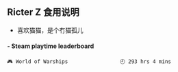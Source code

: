 ## Ricter Z 食用说明
- 喜欢猫猫，是个冇猫孤儿

<!-- steam-box start -->
#### - Steam playtime leaderboard
```text
🎮 World of Warships                 🕘 293 hrs 4 mins
```
<!-- Powered by https://github.com/YouEclipse/steam-box . -->
<!-- steam-box end -->
